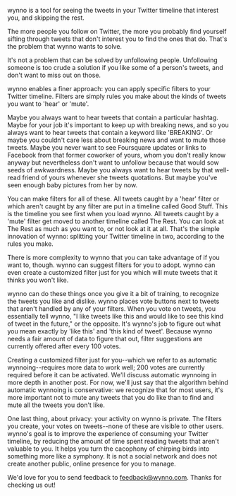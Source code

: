 wynno is a tool for seeing the tweets in your Twitter timeline that interest you, and skipping the rest.

The more people you follow on Twitter, the more you probably find yourself sifting through tweets that don't interest you to find the ones that do. That's the problem that wynno wants to solve.

It's not a problem that can be solved by unfollowing people. Unfollowing someone is too crude a solution if you like some of a person's tweets, and don't want to miss out on those.

wynno enables a finer approach: you can apply specific filters to your Twitter timeline. Filters are simply rules you make about the kinds of tweets you want to 'hear' or 'mute'.

Maybe you always want to hear tweets that contain a particular hashtag. Maybe for your job it's important to keep up with breaking news, and so you always want to hear tweets that contain a keyword like 'BREAKING'. Or maybe you couldn't care less about breaking news and want to mute those tweets. Maybe you never want to see Foursquare updates or links to Facebook from that former coworker of yours, whom you don't really know anyway but nevertheless don't want to unfollow because that would sow seeds of awkwardness. Maybe you always want to hear tweets by that well-read friend of yours whenever she tweets quotations. But maybe you've seen enough baby pictures from her by now.

You can make filters for all of these. All tweets caught by a 'hear' filter or which aren't caught by any filter are put in a timeline called Good Stuff. This is the timeline you see first when you load wynno. All tweets caught by a 'mute' filter get moved to another timeline called The Rest. You can look at The Rest as much as you want to, or not look at it at all. That's the simple innovation of wynno: splitting your Twitter timeline in two, according to the rules you make.

There is more complexity to wynno that you can take advantage of if you want to, though. wynno can suggest filters for you to adopt. wynno can even create a customized filter just for you which will mute tweets that it thinks you won't like.

wynno can do these things once you give it a bit of training, to recognize the tweets you like and dislike. wynno places vote buttons next to tweets that aren't handled by any of your filters. When you vote on tweets, you essentially tell wynno, "I like tweets like this and would like to see this kind of tweet in the future," or the opposite. It's wynno's job to figure out what you mean exactly by 'like this' and 'this kind of tweet'. Because wynno needs a fair amount of data to figure that out, filter suggestions are currently offered after every 100 votes.

Creating a customized filter just for you--which we refer to as automatic wynnoing--requires more data to work well; 200 votes are currently required before it can be activated. We'll discuss automatic wynnoing in more depth in another post. For now, we'll just say that the algorithm behind automatic wynnoing is conservative: we recognize that for most users, it's more important not to mute any tweets that you do like than to find and mute all the tweets you don't like.

One last thing, about privacy: your activity on wynno is private. The filters you create, your votes on tweets--none of these are visible to other users. wynno's goal is to improve the experience of consuming your Twitter timeline, by reducing the amount of time spent reading tweets that aren't valuable to you. It helps you turn the cacophony of chirping birds into something more like a symphony. It is not a social network and does not create another public, online presence for you to manage.

We'd love for you to send feedback to [feedback@wynno.com](mailto:feedback@wynno.com). Thanks for checking us out!
